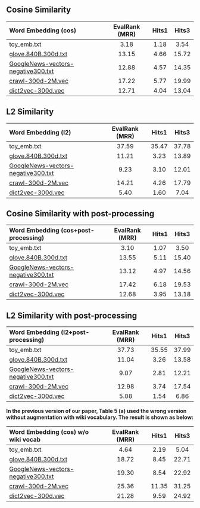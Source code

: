 ## Cosine Similarity

| Word Embedding (cos) | EvalRank (MRR) | Hits1 | Hits3 |
| :--- | :---: | :---: | :---: |
| toy_emb.txt | 3.18 | 1.18 | 3.54 |
| [glove.840B.300d.txt](https://nlp.stanford.edu/projects/glove/) | 13.15 | 4.66 | 15.72 |
| [GoogleNews-vectors-negative300.txt](https://code.google.com/archive/p/word2vec/) | 12.88 | 4.57 | 14.35 |
| [crawl-300d-2M.vec](https://fasttext.cc/docs/en/english-vectors.html) | 17.22 | 5.77 | 19.99 |
| [dict2vec-300d.vec](https://github.com/tca19/dict2vec) | 12.71 | 4.04 | 13.04 |

## L2 Similarity

| Word Embedding (l2) | EvalRank (MRR) | Hits1 | Hits3 |
| :--- | :---: | :---: | :---: |
| toy_emb.txt | 37.59 | 35.47 | 37.78 |
| [glove.840B.300d.txt](https://nlp.stanford.edu/projects/glove/) | 11.21 | 3.23 | 13.89 |
| [GoogleNews-vectors-negative300.txt](https://code.google.com/archive/p/word2vec/) | 9.23 | 3.10 | 12.01 |
| [crawl-300d-2M.vec](https://fasttext.cc/docs/en/english-vectors.html) | 14.21 | 4.26 | 17.79 |
| [dict2vec-300d.vec](https://github.com/tca19/dict2vec) | 5.40 | 1.60 | 7.04 |

## Cosine Similarity with post-processing

| Word Embedding (cos+post-processing) | EvalRank (MRR) | Hits1 | Hits3 |
| :--- | :---: | :---: | :---: |
| toy_emb.txt | 3.10 | 1.07 | 3.50 |
| [glove.840B.300d.txt](https://nlp.stanford.edu/projects/glove/) | 13.55 | 5.11 | 15.40 |
| [GoogleNews-vectors-negative300.txt](https://code.google.com/archive/p/word2vec/) | 13.12 | 4.97 | 14.56 |
| [crawl-300d-2M.vec](https://fasttext.cc/docs/en/english-vectors.html) | 17.42 | 6.18 | 19.53 |
| [dict2vec-300d.vec](https://github.com/tca19/dict2vec) | 12.68 | 3.95 | 13.18 |

## L2 Similarity with post-processing

| Word Embedding (l2+post-processing) | EvalRank (MRR) | Hits1 | Hits3 |
| :--- | :---: | :---: | :---: |
| toy_emb.txt | 37.73 | 35.55 | 37.99 |
| [glove.840B.300d.txt](https://nlp.stanford.edu/projects/glove/) | 11.04 | 3.26 | 13.58 |
| [GoogleNews-vectors-negative300.txt](https://code.google.com/archive/p/word2vec/) | 9.07 | 2.81 | 12.21 |
| [crawl-300d-2M.vec](https://fasttext.cc/docs/en/english-vectors.html) | 12.98 | 3.74 | 17.54 |
| [dict2vec-300d.vec](https://github.com/tca19/dict2vec) | 5.08 | 1.54 | 6.86 |


**In the previous version of our paper, Table 5 (a) used the wrong version without augmentation with wiki vocabulary. The result is shown as below:**

| Word Embedding (cos) w/o wiki vocab | EvalRank (MRR) | Hits1 | Hits3 |
| :--- | :---: | :---: | :---: |
| toy_emb.txt | 4.64 | 2.19 | 5.04 |
| [glove.840B.300d.txt](https://nlp.stanford.edu/projects/glove/) | 18.72 | 8.45 | 22.71 |
| [GoogleNews-vectors-negative300.txt](https://code.google.com/archive/p/word2vec/) | 19.30 | 8.54 | 22.92 |
| [crawl-300d-2M.vec](https://fasttext.cc/docs/en/english-vectors.html) | 25.36 | 11.35 | 31.25 |
| [dict2vec-300d.vec](https://github.com/tca19/dict2vec) | 21.28 | 9.59 | 24.92 |